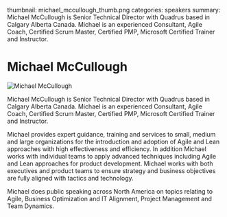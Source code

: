 thumbnail: michael_mccullough_thumb.png
categories: speakers
summary: Michael McCullough is Senior Technical Director with Quadrus based in Calgary Alberta Canada. Michael is an experienced Consultant, Agile Coach, Certified Scrum Master, Certified PMP, Microsoft Certified Trainer and Instructor.

# Michael McCullough

![Michael McCullough](/attachments/michael_mccullough_resized.jpg)

Michael McCullough is Senior Technical Director with Quadrus based in Calgary Alberta Canada. Michael is an experienced Consultant, Agile Coach, Certified Scrum Master, Certified PMP, Microsoft Certified Trainer and Instructor.

Michael provides expert guidance, training and services to small, medium and large organizations for the introduction and adoption of Agile and Lean approaches with high effectiveness and efficiency. In addition Michael works with individual teams to apply advanced techniques including Agile and Lean approaches for product development. Michael works with both executives and product teams to ensure strategy and business objectives are fully aligned with tactics and technology.

Michael does public speaking across North America on topics relating to Agile, Business Optimization and IT Alignment, Project Management and Team Dynamics.